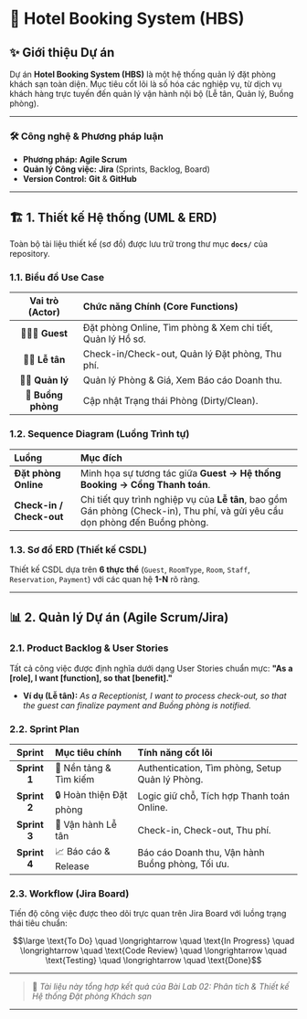 # 🏨 Hotel Booking System (HBS)

## ✨ Giới thiệu Dự án

Dự án **Hotel Booking System (HBS)** là một hệ thống quản lý đặt phòng khách sạn toàn diện. Mục tiêu cốt lõi là số hóa các nghiệp vụ, từ dịch vụ khách hàng trực tuyến đến quản lý vận hành nội bộ (Lễ tân, Quản lý, Buồng phòng).

---

### 🛠️ Công nghệ & Phương pháp luận

* **Phương pháp:** **Agile Scrum**
* **Quản lý Công việc:** **Jira** (Sprints, Backlog, Board)
* **Version Control:** **Git** & **GitHub**

---

## 🏗️ 1. Thiết kế Hệ thống (UML & ERD)

Toàn bộ tài liệu thiết kế (sơ đồ) được lưu trữ trong thư mục **`docs/`** của repository.

### 1.1. Biểu đồ Use Case

| Vai trò (Actor) | Chức năng Chính (Core Functions) |
| :---: | :--- |
| 🧑‍🤝‍🧑 **Guest** | Đặt phòng Online, Tìm phòng & Xem chi tiết, Quản lý Hồ sơ. |
| 👩‍💼 **Lễ tân** | Check-in/Check-out, Quản lý Đặt phòng, Thu phí. |
| 🧑‍💻 **Quản lý** | Quản lý Phòng & Giá, Xem Báo cáo Doanh thu. |
| 🧹 **Buồng phòng** | Cập nhật Trạng thái Phòng (Dirty/Clean). |

### 1.2. Sequence Diagram (Luồng Trình tự)

| Luồng | Mục đích |
| :--- | :--- |
| **Đặt phòng Online** | Minh họa sự tương tác giữa **Guest $\to$ Hệ thống Booking $\to$ Cổng Thanh toán**. |
| **Check-in / Check-out** | Chi tiết quy trình nghiệp vụ của **Lễ tân**, bao gồm Gán phòng (Check-in), Thu phí, và gửi yêu cầu dọn phòng đến Buồng phòng. |

### 1.3. Sơ đồ ERD (Thiết kế CSDL)

Thiết kế CSDL dựa trên **6 thực thể** (`Guest`, `RoomType`, `Room`, `Staff`, `Reservation`, `Payment`) với các quan hệ **1-N** rõ ràng.

---

## 📊 2. Quản lý Dự án (Agile Scrum/Jira)

### 2.1. Product Backlog & User Stories

Tất cả công việc được định nghĩa dưới dạng User Stories chuẩn mực: **"As a [role], I want [function], so that [benefit]."**

* **Ví dụ (Lễ tân):** *As a Receptionist, I want to process check-out, so that the guest can finalize payment and Buồng phòng is notified.*

### 2.2. Sprint Plan

| Sprint | Mục tiêu chính | Tính năng cốt lõi |
| :---: | :--- | :--- |
| **Sprint 1** | 🔑 Nền tảng & Tìm kiếm | Authentication, Tìm phòng, Setup Quản lý Phòng. |
| **Sprint 2** | 🔒 Hoàn thiện Đặt phòng | Logic giữ chỗ, Tích hợp Thanh toán Online. |
| **Sprint 3** | 🚪 Vận hành Lễ tân | Check-in, Check-out, Thu phí. |
| **Sprint 4** | 📈 Báo cáo & Release | Báo cáo Doanh thu, Vận hành Buồng phòng, Tối ưu. |

### 2.3. Workflow (Jira Board)

Tiến độ công việc được theo dõi trực quan trên Jira Board với luồng trạng thái tiêu chuẩn:

$$\large \text{To Do} \quad \longrightarrow \quad \text{In Progress} \quad \longrightarrow \quad \text{Code Review} \quad \longrightarrow \quad \text{Testing} \quad \longrightarrow \quad \text{Done}$$

---
> 🌟 *Tài liệu này tổng hợp kết quả của Bài Lab 02: Phân tích & Thiết kế Hệ thống Đặt phòng Khách sạn*
---
